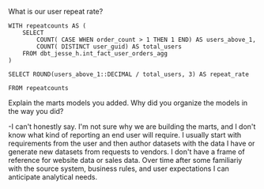 What is our user repeat rate?
```
WITH repeatcounts AS (
    SELECT
        COUNT( CASE WHEN order_count > 1 THEN 1 END) AS users_above_1,
        COUNT( DISTINCT user_guid) AS total_users
    FROM dbt_jesse_h.int_fact_user_orders_agg
)

SELECT ROUND(users_above_1::DECIMAL / total_users, 3) AS repeat_rate

FROM repeatcounts
```

Explain the marts models you added. Why did you organize the models in the way you did?

-I can't honestly say. I'm not sure why we are building the marts, and I don't know what kind of reporting an end user will require. I usually start with requirements from the user and then author datasets with the data I have or generate new datasets from requests to vendors. I don't have a frame of reference for website data or sales data. Over time after some familiariy with the source system, business rules, and user expectations I can anticipate analytical needs.